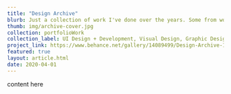 ```yaml
---
title: "Design Archive"
blurb: Just a collection of work I've done over the years. Some from working with clients like Hero Design Studio and Lucent PDX, some from classes or internships and friends. All are projects I've enjoyed working on and felt like they helped me to grow to the designer + developer I am today.
thumb: img/archive-cover.jpg
collection: portfolioWork
collection_label: UI Design + Development, Visual Design, Graphic Design, Identity
project_link: https://www.behance.net/gallery/14089499/Design-Archive-1
featured: true
layout: article.html
date: 2020-04-01
---
```


content here
